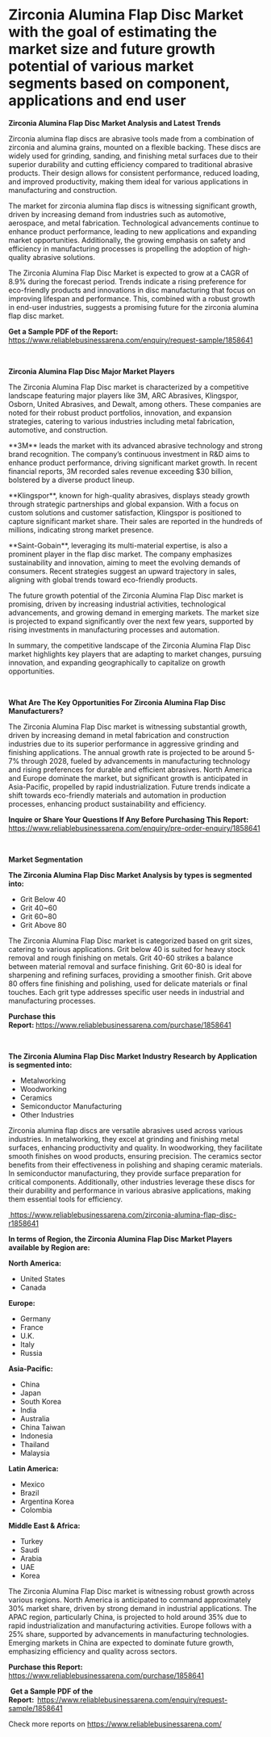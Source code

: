 <p><h1>Zirconia Alumina Flap Disc Market with the goal of estimating the market size and future growth potential of various market segments based on component, applications and end user</h1></p><p><strong>Zirconia Alumina Flap Disc Market Analysis and Latest Trends</strong></p>
<p><p>Zirconia alumina flap discs are abrasive tools made from a combination of zirconia and alumina grains, mounted on a flexible backing. These discs are widely used for grinding, sanding, and finishing metal surfaces due to their superior durability and cutting efficiency compared to traditional abrasive products. Their design allows for consistent performance, reduced loading, and improved productivity, making them ideal for various applications in manufacturing and construction.</p><p>The market for zirconia alumina flap discs is witnessing significant growth, driven by increasing demand from industries such as automotive, aerospace, and metal fabrication. Technological advancements continue to enhance product performance, leading to new applications and expanding market opportunities. Additionally, the growing emphasis on safety and efficiency in manufacturing processes is propelling the adoption of high-quality abrasive solutions.</p><p>The Zirconia Alumina Flap Disc Market is expected to grow at a CAGR of 8.9% during the forecast period. Trends indicate a rising preference for eco-friendly products and innovations in disc manufacturing that focus on improving lifespan and performance. This, combined with a robust growth in end-user industries, suggests a promising future for the zirconia alumina flap disc market.</p></p>
<p><strong>Get a Sample PDF of the Report:&nbsp;</strong> <a href="https://www.reliablebusinessarena.com/enquiry/request-sample/1858641?utm_campaign=2883&utm_medium=2&utm_source=Github&utm_content=ia&utm_term=28022025&utm_id=zirconia-alumina-flap-disc">https://www.reliablebusinessarena.com/enquiry/request-sample/1858641</a></p>
<p>&nbsp;</p>
<p><strong>Zirconia Alumina Flap Disc Major Market Players</strong></p>
<p><p>The Zirconia Alumina Flap Disc market is characterized by a competitive landscape featuring major players like 3M, ARC Abrasives, Klingspor, Osborn, United Abrasives, and Dewalt, among others. These companies are noted for their robust product portfolios, innovation, and expansion strategies, catering to various industries including metal fabrication, automotive, and construction.</p><p>**3M** leads the market with its advanced abrasive technology and strong brand recognition. The company’s continuous investment in R&D aims to enhance product performance, driving significant market growth. In recent financial reports, 3M recorded sales revenue exceeding $30 billion, bolstered by a diverse product lineup.</p><p>**Klingspor**, known for high-quality abrasives, displays steady growth through strategic partnerships and global expansion. With a focus on custom solutions and customer satisfaction, Klingspor is positioned to capture significant market share. Their sales are reported in the hundreds of millions, indicating strong market presence.</p><p>**Saint-Gobain**, leveraging its multi-material expertise, is also a prominent player in the flap disc market. The company emphasizes sustainability and innovation, aiming to meet the evolving demands of consumers. Recent strategies suggest an upward trajectory in sales, aligning with global trends toward eco-friendly products.</p><p>The future growth potential of the Zirconia Alumina Flap Disc market is promising, driven by increasing industrial activities, technological advancements, and growing demand in emerging markets. The market size is projected to expand significantly over the next few years, supported by rising investments in manufacturing processes and automation.</p><p>In summary, the competitive landscape of the Zirconia Alumina Flap Disc market highlights key players that are adapting to market changes, pursuing innovation, and expanding geographically to capitalize on growth opportunities.</p></p>
<p>&nbsp;</p>
<p><strong>What Are The Key Opportunities For Zirconia Alumina Flap Disc Manufacturers?</strong></p>
<p><p>The Zirconia Alumina Flap Disc market is witnessing substantial growth, driven by increasing demand in metal fabrication and construction industries due to its superior performance in aggressive grinding and finishing applications. The annual growth rate is projected to be around 5-7% through 2028, fueled by advancements in manufacturing technology and rising preferences for durable and efficient abrasives. North America and Europe dominate the market, but significant growth is anticipated in Asia-Pacific, propelled by rapid industrialization. Future trends indicate a shift towards eco-friendly materials and automation in production processes, enhancing product sustainability and efficiency.</p></p>
<p><strong>Inquire or Share Your Questions If Any Before Purchasing This Report:</strong> <a href="https://www.reliablebusinessarena.com/enquiry/pre-order-enquiry/1858641?utm_campaign=2883&utm_medium=2&utm_source=Github&utm_content=ia&utm_term=28022025&utm_id=zirconia-alumina-flap-disc">https://www.reliablebusinessarena.com/enquiry/pre-order-enquiry/1858641</a></p>
<p>&nbsp;</p>
<p><strong>Market Segmentation</strong></p>
<p><strong>The Zirconia Alumina Flap Disc Market Analysis by types is segmented into:</strong></p>
<p><ul><li>Grit Below 40</li><li>Grit 40~60</li><li>Grit 60~80</li><li>Grit Above 80</li></ul></p>
<p><p>The Zirconia Alumina Flap Disc market is categorized based on grit sizes, catering to various applications. Grit below 40 is suited for heavy stock removal and rough finishing on metals. Grit 40-60 strikes a balance between material removal and surface finishing. Grit 60-80 is ideal for sharpening and refining surfaces, providing a smoother finish. Grit above 80 offers fine finishing and polishing, used for delicate materials or final touches. Each grit type addresses specific user needs in industrial and manufacturing processes.</p></p>
<p><strong>Purchase this Report:&nbsp;</strong><a href="https://www.reliablebusinessarena.com/purchase/1858641?utm_campaign=2883&utm_medium=2&utm_source=Github&utm_content=ia&utm_term=28022025&utm_id=zirconia-alumina-flap-disc">https://www.reliablebusinessarena.com/purchase/1858641</a></p>
<p>&nbsp;</p>
<p><strong>The Zirconia Alumina Flap Disc Market Industry Research by Application is segmented into:</strong></p>
<p><ul><li>Metalworking</li><li>Woodworking</li><li>Ceramics</li><li>Semiconductor Manufacturing</li><li>Other Industries</li></ul></p>
<p><p>Zirconia alumina flap discs are versatile abrasives used across various industries. In metalworking, they excel at grinding and finishing metal surfaces, enhancing productivity and quality. In woodworking, they facilitate smooth finishes on wood products, ensuring precision. The ceramics sector benefits from their effectiveness in polishing and shaping ceramic materials. In semiconductor manufacturing, they provide surface preparation for critical components. Additionally, other industries leverage these discs for their durability and performance in various abrasive applications, making them essential tools for efficiency.</p></p>
<p><a href="https://www.reliablebusinessarena.com/zirconia-alumina-flap-disc-r1858641?utm_campaign=2883&utm_medium=2&utm_source=Github&utm_content=ia&utm_term=28022025&utm_id=zirconia-alumina-flap-disc">&nbsp;https://www.reliablebusinessarena.com/zirconia-alumina-flap-disc-r1858641</a></p>
<p><strong>In terms of Region, the Zirconia Alumina Flap Disc Market Players available by Region are:</strong></p>
<p>
    <p> <strong> North America: </strong>
        <ul>
            <li>United States</li>
            <li>Canada</li>
        </ul>
        </p> 
    <p> <strong> Europe: </strong>
        <ul>
            <li>Germany</li>
            <li>France</li>
            <li>U.K.</li>
            <li>Italy</li>
            <li>Russia</li>
        </ul>
        </p> 
    <p> <strong> Asia-Pacific: </strong>
        <ul>
            <li>China</li>
            <li>Japan</li>
            <li>South Korea</li>
            <li>India</li>
            <li>Australia</li>
            <li>China Taiwan</li>
            <li>Indonesia</li>
            <li>Thailand</li>
            <li>Malaysia</li>
        </ul>
        </p> 
    <p> <strong> Latin America: </strong>
        <ul>
            <li>Mexico</li>
            <li>Brazil</li>
            <li>Argentina Korea</li>
            <li>Colombia</li>
        </ul>
        </p> 
    <p> <strong> Middle East & Africa: </strong>
        <ul>
            <li>Turkey</li>
            <li>Saudi</li>
            <li>Arabia</li>
            <li>UAE</li>
            <li>Korea</li>
        </ul>
    </p>
    </p>
<p><p>The Zirconia Alumina Flap Disc market is witnessing robust growth across various regions. North America is anticipated to command approximately 30% market share, driven by strong demand in industrial applications. The APAC region, particularly China, is projected to hold around 35% due to rapid industrialization and manufacturing activities. Europe follows with a 25% share, supported by advancements in manufacturing technologies. Emerging markets in China are expected to dominate future growth, emphasizing efficiency and quality across sectors.</p></p>
<p><strong>Purchase this Report: </strong><a href="https://www.reliablebusinessarena.com/purchase/1858641?utm_campaign=2883&utm_medium=2&utm_source=Github&utm_content=ia&utm_term=28022025&utm_id=zirconia-alumina-flap-disc">https://www.reliablebusinessarena.com/purchase/1858641</a></p>
<p>&nbsp;<strong>Get a Sample PDF of the Report:&nbsp;&nbsp;</strong><a href="https://www.reliablebusinessarena.com/enquiry/request-sample/1858641?utm_campaign=2883&utm_medium=2&utm_source=Github&utm_content=ia&utm_term=28022025&utm_id=zirconia-alumina-flap-disc">https://www.reliablebusinessarena.com/enquiry/request-sample/1858641</a></p>
<p><strong></strong></p>
<p>Check more reports on <a href="https://www.reliablebusinessarena.com/?utm_campaign=2883&utm_medium=2&utm_source=Github&utm_content=ia&utm_term=28022025&utm_id=zirconia-alumina-flap-disc">https://www.reliablebusinessarena.com/</a></p>